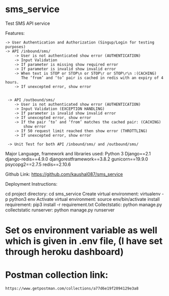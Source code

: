 # sms_service
Test SMS API service


Features:

    -> User Authentication and Authorization (Singup/Login for testing purposes)
    -> API /inbound/sms/
        -> User is not authenticated show error (AUTHENTICATION)
        -> Input Validation
        -> If parameter is missing show required error
        -> If parameter is invalid show invalid error
        -> When text is STOP or STOP\n or STOP\r or STOP\r\n :(CACHING)
           The ‘from’ and ‘to’ pair is cached in redis with an expiry of 4 hours.
        -> If unexcepted error, show error


     -> API /outbound/sms/
        -> User is not authenticated show error (AUTHENTICATION)
        -> Input Validation (EXCEPTION HANDLING)
        -> If parameter is invalid show invalid error
        -> If unexcepted error, show error
        -> If the pair ‘to’ and ‘from’ matches the cached pair: (CACHING)
            show error
        -> If 50 request limit reached then show error (THROTTLING)
        -> If unexcepted error, show error

     -> Unit Test for both API /inbound/sms/ and /outbound/sms/


Major Language, framework and libraries used:
    Python 3
    Django==2.1
    django-redis==4.9.0
    djangorestframework==3.8.2
    gunicorn==19.9.0
    psycopg2==2.7.5
    redis==2.10.6


Github Link:
    https://github.com/kaushal087/sms_service



Deployment Instructions:

cd project directory:
    cd sms_service
Create virtual environment:
    virtualenv -p python3 env
Activate virtual environment:
    source env/bin/activate
install requirement:
    pip3 install -r requirement.txt
Collectstatic:
    python manage.py collectstatic
runserver:
    python manage.py runserver

# Set os environment variable as well which is given in .env file, (I have set through heroku dashboard)

# Postman collection link:
    https://www.getpostman.com/collections/a77d6e19f2094129e3a8

